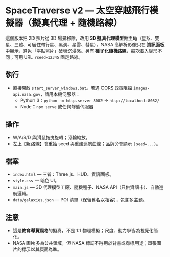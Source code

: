 # SpaceTraverse v2 — 太空穿越飛行模擬器（擬真代理 + 隨機路線）

這個版本把 2D 照片從 3D 場景移除，改用 **3D 擬真代理模型**做主角（星系、雙星、三體、可居住帶行星、黑洞、星雲、彗星），NASA 高解析影像只在 **資訊面板**中顯示，避免「平貼照片」破壞沉浸感。另有 **種子化隨機路線**，每次載入隊形不同；可用 URL `?seed=12345` 固定路線。

## 執行
- 直接開啟 `start_server_windows.bat`。若遇 CORS 政策阻擋 `images-api.nasa.gov`，請用本機伺服器：
  - Python 3：`python -m http.server 8082` → `http://localhost:8082/`
  - Node：`npx serve` 或任何靜態伺服器

## 操作
- W/A/S/D 與滑鼠拖曳旋轉；滾輪縮放。
- 左上【新路線】會重抽 seed 與重建巡航曲線；品牌旁會顯示 `(seed=...)`。

## 檔案
- `index.html` — 三者：Three.js、HUD、資訊面板。
- `style.css` — 暗色 UI。
- `main.js` — 3D 代理模型工廠、隨機種子、NASA API（只供資訊卡）、自動巡航邏輯。
- `data/galaxies.json` — POI 清單（保留舊名以相容），包含多主題。

## 注意
- 這是**教育導覽風格**的擬真，不是 1:1 物理模擬；尺度、動力學皆為視覺化簡化。
- NASA 圖片多為公共領域，但 NASA 標誌不得用於背書或商標用途；單張圖片的標示以其頁面為準。
